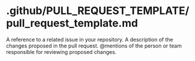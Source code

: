 # .github/PULL_REQUEST_TEMPLATE/pull_request_template.md
A reference to a related issue in your repository.
A description of the changes proposed in the pull request.
@mentions of the person or team responsible for reviewing proposed changes.

